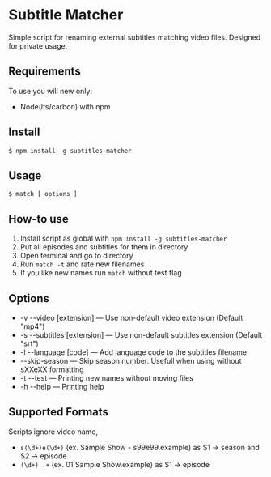 # Subtitle Matcher

Simple script for renaming external subtitles matching video files. Designed for
private usage.

## Requirements

To use you will new only:
* Node(lts/carbon) with npm

## Install

`$ npm install -g subtitles-matcher`

## Usage

`$ match [ options ]`

## How-to use

1. Install script as global with `npm install -g subtitles-matcher`
2. Put all episodes and subtitles for them in directory
3. Open terminal and go to directory
4. Run `match -t` and rate new filenames
5. If you like new names run `match` without test flag

## Options

* -v --video [extension] — Use non-default video extension (Default "mp4")
* -s --subtitles [extension] — Use non-default subtitles extension (Default
  "srt")
* -l --language [code] — Add language code to the subtitles filename
* --skip-season — Skip season number. Usefull when using without sXXeXX
  formatting
* -t --test — Printing new names without moving files
* -h --help — Printing help

## Supported Formats

Scripts ignore video name,

* `s(\d+)e(\d+)` (ex. Sample Show - s99e99.example) as $1 -> season and $2 ->
  episode
* `(\d+) .+` (ex. 01 Sample Show.example) as $1 -> episode
